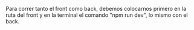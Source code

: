 Para correr tanto el front como back, debemos colocarnos primero en la ruta del front y en la terminal el comando "npm run dev", lo mismo con el back.
